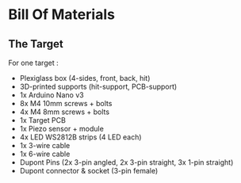 # Bill Of Materials

## The Target

For one target :
 * Plexiglass box (4-sides, front, back, hit)
 * 3D-printed supports (hit-support, PCB-support)
 * 1x Arduino Nano v3
 * 8x M4 10mm screws + bolts
 * 4x M4 8mm screws + bolts
 * 1x Target PCB
 * 1x Piezo sensor + module
 * 4x LED WS2812B strips (4 LED each)
 * 1x 3-wire cable
 * 1x 6-wire cable
 * Dupont Pins (2x 3-pin angled, 2x 3-pin straight, 3x 1-pin straight)
 * Dupont connector & socket (3-pin female)
 
